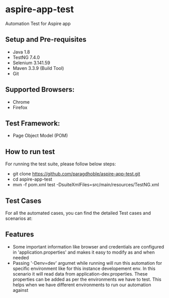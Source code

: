 # aspire-app-test
Automation Test for Aspire app

## Setup and Pre-requisites
 - Java 1.8
 - TestNG 7.4.0
 - Selenium 3.141.59
 - Maven 3.3.9 (Build Tool)
 - Git 

## Supported Browsers: 
 - Chrome
 - Firefox

## Test Framework:
 - Page Object Model (POM)
 
## How to run test
For running the test suite, please follow below steps:
 - git clone https://github.com/paragdhoble/aspire-app-test.git
 - cd aspire-app-test
 - mvn -f pom.xml test -DsuiteXmlFiles=src/main/resources/TestNG.xml

## Test Cases
For all the automated cases, you can find the detailed Test cases and scenarios at: 

## Features
 - Some important information like browser and credentials are configured in 'application.properties' and makes it easy to modify as and when needed
 - Passing '-Denv=dev' argumet while running will run this automation for specific environment like for this instance developement env. In this scenario it will read data from application-dev.properties. These properties can be added as per the environments we have to test. This helps when we have different environments to run our automation against
